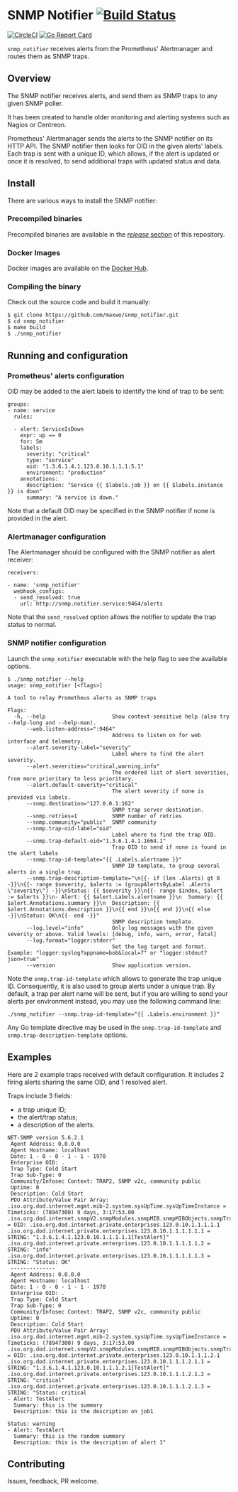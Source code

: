 # SNMP Notifier [![Build Status](https://travis-ci.org/maxwo/snmp_notifier.svg?branch=master)](https://travis-ci.org/maxwo/snmp_notifier)

[![CircleCI](https://circleci.com/gh/maxwo/snmp_notifier/tree/master.svg?style=svg)](https://circleci.com/gh/maxwo/snmp_notifier/tree/master)
[![Go Report Card](https://goreportcard.com/badge/github.com/maxwo/snmp_notifier)](https://goreportcard.com/report/github.com/maxwo/snmp_notifier)

`snmp_notifier` receives alerts from the Prometheus' Alertmanager and routes them as SNMP traps.

## Overview

The SNMP notifier receives alerts, and send them as SNMP traps to any given SNMP poller.

It has been created to handle older monitoring and alerting systems such as Nagios or Centreon.

Prometheus' Alertmanager sends the alerts to the SNMP notifier on its HTTP API. The SNMP notifier then looks for OID in the given alerts' labels. Each trap is sent with a unique ID, which allows, if the alert is updated or once it is resolved, to send additional traps with updated status and data.

## Install

There are various ways to install the SNMP notifier:

### Precompiled binaries

Precompiled binaries are available in the [*release* section](https://github.com/maxwo/snmp_notifier/releases) of this repository.

### Docker Images

Docker images are available on the [Docker Hub](https://cloud.docker.com/u/maxwo/repository/docker/maxwo/snmp-notifier).

### Compiling the binary

Check out the source code and build it manually:

```
$ git clone https://github.com/maxwo/snmp_notifier.git
$ cd snmp_notifier
$ make build
$ ./snmp_notifier
```

## Running and configuration

### Prometheus' alerts configuration

OID may be added to the alert labels to identify the kind of trap to be sent:

```
groups:
- name: service
  rules:

  - alert: ServiceIsDown
    expr: up == 0
    for: 5m
    labels:
      severity: "critical"
      type: "service"
      oid: "1.3.6.1.4.1.123.0.10.1.1.1.5.1"
      environment: "production"
    annotations:
      description: "Service {{ $labels.job }} on {{ $labels.instance }} is down"
      summary: "A service is down."
```

Note that a default OID may be specified in the SNMP notifier if none is provided in the alert.

### Alertmanager configuration

The Alertmanager should be configured with the SNMP notifier as alert receiver:

```
receivers:

- name: 'snmp_notifier'
  webhook_configs:
  - send_resolved: true
    url: http://snmp.notifier.service:9464/alerts
```

Note that the `send_resolved` option allows the notifier to update the trap status to normal.

### SNMP notifier configuration

Launch the `snmp_notifier` executable with the help flag to see the available options.

```
$ ./snmp_notifier --help
usage: snmp_notifier [<flags>]

A tool to relay Prometheus alerts as SNMP traps

Flags:
  -h, --help                     Show context-sensitive help (also try --help-long and --help-man).
      --web.listen-address=":9464"
                                 Address to listen on for web interface and telemetry.
      --alert.severity-label="severity"
                                 Label where to find the alert severity.
      --alert.severities="critical,warning,info"
                                 The ordered list of alert severities, from more prioritary to less prioritary.
      --alert.default-severity="critical"
                                 The alert severity if none is provided via labels.
      --snmp.destination="127.0.0.1:162"
                                 SNMP trap server destination.
      --snmp.retries=1           SNMP number of retries
      --snmp.community="public"  SNMP community
      --snmp.trap-oid-label="oid"
                                 Label where to find the trap OID.
      --snmp.trap-default-oid="1.3.6.1.4.1.1664.1"
                                 Trap OID to send if none is found in the alert labels
      --snmp.trap-id-template="{{ .Labels.alertname }}"
                                 SNMP ID template, to group several alerts in a single trap.
      --snmp.trap-description-template="\n{{- if (len .Alerts) gt 0 -}}\n{{- range $severity, $alerts := (groupAlertsByLabel .Alerts \"severity\") -}}\nStatus: {{ $severity }}\n{{- range $index, $alert := $alerts }}\n- Alert: {{ $alert.Labels.alertname }}\n  Summary: {{ $alert.Annotations.summary }}\n  Description: {{ $alert.Annotations.description }}\n{{ end }}\n{{ end }}\n{{ else -}}\nStatus: OK\n{{- end -}}"
                                 SNMP description template.
      --log.level="info"         Only log messages with the given severity or above. Valid levels: [debug, info, warn, error, fatal]
      --log.format="logger:stderr"
                                 Set the log target and format. Example: "logger:syslog?appname=bob&local=7" or "logger:stdout?json=true"
      --version                  Show application version.
```

Note the `snmp.trap-id-template` which allows to generate the trap unique ID. Consequently, it is also used to group alerts under a unique trap. By default, a trap per alert name will be sent, but if you are willing to send your alerts per environment instead, you may use the following command line:

```
./snmp_notifier --snmp.trap-id-template="{{ .Labels.environment }}"
```

Any Go template directive may be used in the `snmp.trap-id-template` and `snmp.trap-description-template` options.

## Examples

Here are 2 example traps received with default configuration. It includes 2 firing alerts sharing the same OID, and 1 resolved alert.

Traps include 3 fields:
* a trap unique ID;
* the alert/trap status;
* a description of the alerts.

```
NET-SNMP version 5.6.2.1
 Agent Address: 0.0.0.0
 Agent Hostname: localhost
 Date: 1 - 0 - 0 - 1 - 1 - 1970
 Enterprise OID: .
 Trap Type: Cold Start
 Trap Sub-Type: 0
 Community/Infosec Context: TRAP2, SNMP v2c, community public
 Uptime: 0
 Description: Cold Start
 PDU Attribute/Value Pair Array:
.iso.org.dod.internet.mgmt.mib-2.system.sysUpTime.sysUpTimeInstance = Timeticks: (78947300) 9 days, 3:17:53.00
.iso.org.dod.internet.snmpV2.snmpModules.snmpMIB.snmpMIBObjects.snmpTrap.snmpTrapOID.0 = OID: .iso.org.dod.internet.private.enterprises.123.0.10.1.1.1.1.1
.iso.org.dod.internet.private.enterprises.123.0.10.1.1.1.1.1.1 = STRING: "1.3.6.1.4.1.123.0.10.1.1.1.1.1[TestAlert]"
.iso.org.dod.internet.private.enterprises.123.0.10.1.1.1.1.1.2 = STRING: "info"
.iso.org.dod.internet.private.enterprises.123.0.10.1.1.1.1.1.3 = STRING: "Status: OK"
 --------------
 Agent Address: 0.0.0.0
 Agent Hostname: localhost
 Date: 1 - 0 - 0 - 1 - 1 - 1970
 Enterprise OID: .
 Trap Type: Cold Start
 Trap Sub-Type: 0
 Community/Infosec Context: TRAP2, SNMP v2c, community public
 Uptime: 0
 Description: Cold Start
 PDU Attribute/Value Pair Array:
.iso.org.dod.internet.mgmt.mib-2.system.sysUpTime.sysUpTimeInstance = Timeticks: (78947300) 9 days, 3:17:53.00
.iso.org.dod.internet.snmpV2.snmpModules.snmpMIB.snmpMIBObjects.snmpTrap.snmpTrapOID.0 = OID: .iso.org.dod.internet.private.enterprises.123.0.10.1.1.1.2.1
.iso.org.dod.internet.private.enterprises.123.0.10.1.1.1.2.1.1 = STRING: "1.3.6.1.4.1.123.0.10.1.1.1.2.1[TestAlert]"
.iso.org.dod.internet.private.enterprises.123.0.10.1.1.1.2.1.2 = STRING: "critical"
.iso.org.dod.internet.private.enterprises.123.0.10.1.1.1.2.1.3 = STRING: "Status: critical
- Alert: TestAlert
  Summary: this is the summary
  Description: this is the description on job1

Status: warning
- Alert: TestAlert
  Summary: this is the random summary
  Description: this is the description of alert 1"
 ```

## Contributing

Issues, feedback, PR welcome.
